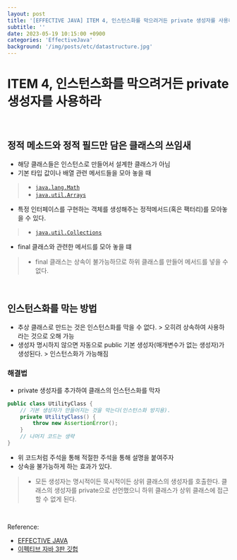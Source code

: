 ```yaml
---
layout: post
title: '[EFFECTIVE JAVA] ITEM 4, 인스턴스화를 막으려거든 private 생성자를 사용하라'
subtitle: ''
date: 2023-05-19 10:15:00 +0900
categories: 'EffectiveJava'
background: '/img/posts/etc/datastructure.jpg'
---
```


# ITEM 4, 인스턴스화를 막으려거든 private 생성자를 사용하라

<br>

## 정적 메소드와 정적 필드만 담은 클래스의 쓰임새
- 해당 클래스들은 인스턴스로 만들어서 설계한 클래스가 아님
- 기본 타입 값이나 배열 관련 메서드들을 모아 놓을 때
> - [`java.lang.Math`](https://docs.oracle.com/javase/8/docs/api/java/lang/Math.html)
> - [`java.util.Arrays`](https://docs.oracle.com/javase/8/docs/api/java/util/Arrays.html)
- 특정 인터페이스를 구현하는 객체를 생성해주는 정적메서드(혹은 팩터리)를 모아놓을 수 있다.
> - [`java.util.Collections`](https://docs.oracle.com/javase/8/docs/api/java/util/Collections.html)
- final 클래스와 관련한 메서드를 모아 놓을 떄
> - final 클래스는 상속이 불가능하므로 하위 클래스를 만들어 메서드를 넣을 수 없다. 

<br>

## 인스턴스화를 막는 방법
- 추상 클래스로 만드는 것은 인스턴스화를 막을 수 없다. > 오히려 상속하여 사용하라는 것으로 오해 가능
- 생성자 명시하지 않으면 자동으로 public 기본 생성자(매개변수가 없는 생성자)가 생성된다. > 인스턴스화가 가능해짐

### 해결법
- private 생성자를 추가하여 클래스의 인스턴스화를 막자

```java
public class UtilityClass {
    // 기본 생성자가 만들어지는 것을 막는다(인스턴스화 방지용).
    private UtilityClass() {
        throw new AssertionError();
    }
    // 나머지 코드는 생략
}
```

- 위 코드처럼 주석을 통해 적절한 주석을 통해 설명을 붙여주자
- 상속을 불가능하게 하는 효과가 있다. 
> - 모든 생성자는 명시적이든 묵시적이든 상위 클래스의 생성자를 호출한다. 클래스의 생성자를 private으로 선언했으니 하위 클래스가 상위 클래스에 접근 할 수 없게 된다. 

<br>

Reference:

- [EFFECTIVE JAVA](https://front.wemakeprice.com/product/121854081?search_keyword=%25EC%259D%25B4%25ED%258E%2599%25ED%258B%25B0%25EB%25B8%258C%2520%25EC%259E%2590%25EB%25B0%2594&_service=5&_no=1)
- [이펙티브 자바 3판 깃헙](https://github.com/WegraLee/effective-java-3e-source-code)